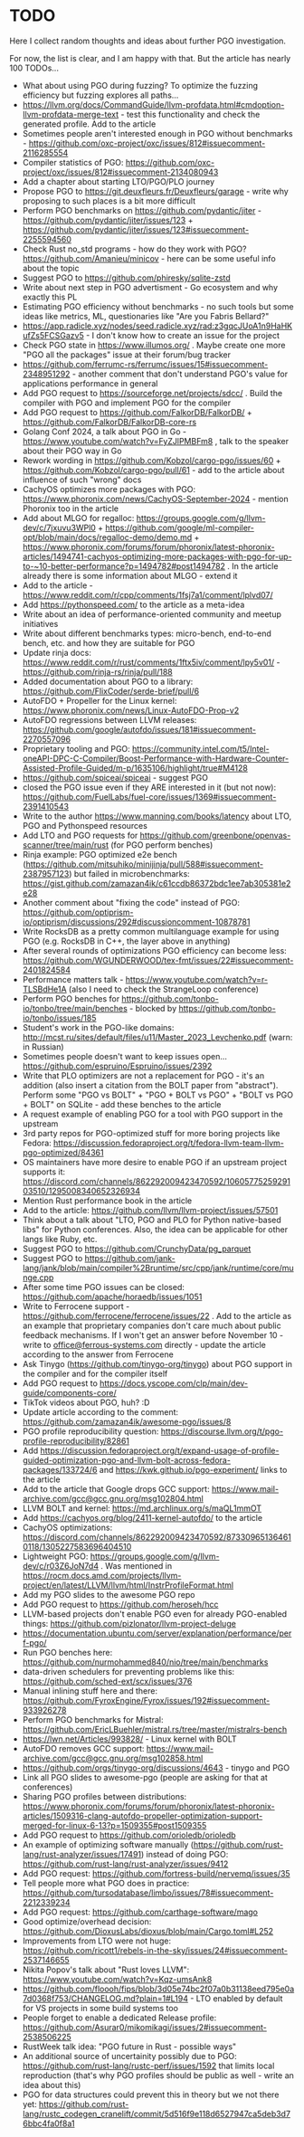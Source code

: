 # TODO

Here I collect random thoughts and ideas about further PGO investigation.

For now, the list is clear, and I am happy with that. But the article has nearly 100 TODOs...

* What about using PGO during fuzzing? To optimize the fuzzing efficiency but fuzzing explores all paths...
* <https://llvm.org/docs/CommandGuide/llvm-profdata.html#cmdoption-llvm-profdata-merge-text> - test this functionality and check the generated profile. Add to the article
* Sometimes people aren't interested enough in PGO without benchmarks - <https://github.com/oxc-project/oxc/issues/812#issuecomment-2116285554>
* Compiler statistics of PGO: <https://github.com/oxc-project/oxc/issues/812#issuecomment-2134080943>
* Add a chapter about starting LTO/PGO/PLO journey
* Propose PGO to https://git.deuxfleurs.fr/Deuxfleurs/garage - write why proposing to such places is a bit more difficult
* Perform PGO benchmarks on https://github.com/pydantic/jiter - https://github.com/pydantic/jiter/issues/123 + https://github.com/pydantic/jiter/issues/123#issuecomment-2255594560
* Check Rust no_std programs - how do they work with PGO? https://github.com/Amanieu/minicov - here can be some useful info about the topic
* Suggest PGO to https://github.com/phiresky/sqlite-zstd
* Write about next step in PGO advertisment - Go ecosystem and why exactly this PL
* Estimating PGO efficiency without benchmarks - no such tools but some ideas like metrics, ML, questionaries like "Are you Fabris Bellard?"
* https://app.radicle.xyz/nodes/seed.radicle.xyz/rad:z3gqcJUoA1n9HaHKufZs5FCSGazv5 - I don't know how to create an issue for the project
* Check PGO state in https://www.illumos.org/ . Maybe create one more "PGO all the packages" issue at their forum/bug tracker
* https://github.com/ferrumc-rs/ferrumc/issues/15#issuecomment-2348951292 - another comment that don't understand PGO's value for applications performance in general
* Add PGO request to https://sourceforge.net/projects/sdcc/ . Build the compiler with PGO and implement PGO for the compiler
* Add PGO request to https://github.com/FalkorDB/FalkorDB/ + https://github.com/FalkorDB/FalkorDB-core-rs
* Golang Conf 2024, a talk about PGO in Go - https://www.youtube.com/watch?v=FyZJlPMBFm8 , talk to the speaker about their PGO way in Go
* Rework wording in https://github.com/Kobzol/cargo-pgo/issues/60 + https://github.com/Kobzol/cargo-pgo/pull/61 - add to the article about influence of such "wrong" docs
* CachyOS optimizes more packages with PGO: https://www.phoronix.com/news/CachyOS-September-2024 - mention Phoronix too in the article
* Add about MLGO for regalloc: https://groups.google.com/g/llvm-dev/c/7jxuvu3WPl0 + https://github.com/google/ml-compiler-opt/blob/main/docs/regalloc-demo/demo.md + https://www.phoronix.com/forums/forum/phoronix/latest-phoronix-articles/1494741-cachyos-optimizing-more-packages-with-pgo-for-up-to-~10-better-performance?p=1494782#post1494782 . In the article already there is some information about MLGO - extend it
* Add to the article - https://www.reddit.com/r/cpp/comments/1fsj7a1/comment/lplvd07/
* Add https://pythonspeed.com/ to the article as a meta-idea
* Write about an idea of performance-oriented community and meetup initiatives
* Write about different benchmarks types: micro-bench, end-to-end bench, etc. and how they are suitable for PGO
* Update rinja docs: https://www.reddit.com/r/rust/comments/1ftx5iv/comment/lpy5v01/ - https://github.com/rinja-rs/rinja/pull/188
* Added documentation about PGO to a library: https://github.com/FlixCoder/serde-brief/pull/6
* AutoFDO + Propeller for the Linux kernel: https://www.phoronix.com/news/Linux-AutoFDO-Prop-v2
* AutoFDO regressions between LLVM releases: https://github.com/google/autofdo/issues/181#issuecomment-2270557096
* Proprietary tooling and PGO: https://community.intel.com/t5/Intel-oneAPI-DPC-C-Compiler/Boost-Performance-with-Hardware-Counter-Assisted-Profile-Guided/m-p/1635106/highlight/true#M4128
* https://github.com/spiceai/spiceai - suggest PGO
* closed the PGO issue even if they ARE interested in it (but not now): https://github.com/FuelLabs/fuel-core/issues/1369#issuecomment-2391410543
* Write to the author https://www.manning.com/books/latency about LTO, PGO and Pythonspeed resources
* Add LTO and PGO requests for https://github.com/greenbone/openvas-scanner/tree/main/rust (for PGO perform benches)
* Rinja example: PGO optimized e2e bench (https://github.com/mitsuhiko/minijinja/pull/588#issuecomment-2387957123) but failed in microbenchmarks: https://gist.github.com/zamazan4ik/c61ccdb86372bdc1ee7ab305381e2e28
* Another comment about "fixing the code" instead of PGO: https://github.com/optiprism-io/optiprism/discussions/292#discussioncomment-10878781
* Write RocksDB as a pretty common multilanguage example for using PGO (e.g. RocksDB in C++, the layer above in anything)
* After several rounds of optimizations PGO efficiency can become less: https://github.com/WGUNDERWOOD/tex-fmt/issues/22#issuecomment-2401824584
* Performance matters talk - https://www.youtube.com/watch?v=r-TLSBdHe1A (also I need to check the StrangeLoop conference)
* Perform PGO benches for https://github.com/tonbo-io/tonbo/tree/main/benches - blocked by https://github.com/tonbo-io/tonbo/issues/185
* Student's work in the PGO-like domains: http://mcst.ru/sites/default/files/u11/Master_2023_Levchenko.pdf (warn: in Russian)
* Sometimes people doesn't want to keep issues open... https://github.com/espruino/Espruino/issues/2392
* Write that PLO optimizers are not a replacement for PGO - it's an addition (also insert a citation from the BOLT paper from "abstract"). Perform some "PGO vs BOLT" + "PGO + BOLT vs PGO" + "BOLT vs PGO + BOLT" on SQLite - add these benches to the article
* A request example of enabling PGO for a tool with PGO support in the upstream
* 3rd party repos for PGO-optimized stuff for more boring projects like Fedora: https://discussion.fedoraproject.org/t/fedora-llvm-team-llvm-pgo-optimized/84361
* OS maintainers have more desire to enable PGO if an upstream project supports it: https://discord.com/channels/862292009423470592/1060577525929103510/1295008340652326934
* Mention Rust performance book in the article
* Add to the article: https://github.com/llvm/llvm-project/issues/57501
* Think about a talk about "LTO, PGO and PLO for Python native-based libs" for Python conferences. Also, the idea can be applicable for other langs like Ruby, etc.
* Suggest PGO to https://github.com/CrunchyData/pg_parquet
* Suggest PGO to https://github.com/jank-lang/jank/blob/main/compiler%2Bruntime/src/cpp/jank/runtime/core/munge.cpp
* After some time PGO issues can be closed: https://github.com/apache/horaedb/issues/1051
* Write to Ferrocene support - https://github.com/ferrocene/ferrocene/issues/22 . Add to the article as an example that proprietary companies don't care much about public feedback mechanisms. If I won't get an answer before November 10 - write to office@ferrous-systems.com directly - update the article according to the answer from Ferrocene
* Ask Tinygo (https://github.com/tinygo-org/tinygo) about PGO support in the compiler and for the compiler itself
* Add PGO request to https://docs.yscope.com/clp/main/dev-guide/components-core/
* TikTok videos about PGO, huh? :D
* Update article according to the comment: https://github.com/zamazan4ik/awesome-pgo/issues/8
* PGO profile reproducibility question: https://discourse.llvm.org/t/pgo-profile-reproducibility/82861
* Add https://discussion.fedoraproject.org/t/expand-usage-of-profile-guided-optimization-pgo-and-llvm-bolt-across-fedora-packages/133724/6 and https://kwk.github.io/pgo-experiment/ links to the article
* Add to the article that Google drops GCC support: https://www.mail-archive.com/gcc@gcc.gnu.org/msg102804.html
* LLVM BOLT and kernel: https://md.archlinux.org/s/maQL1mmOT
* Add https://cachyos.org/blog/2411-kernel-autofdo/ to the article
* CachyOS optimizations: https://discord.com/channels/862292009423470592/873309651364610118/1305227583696404510
* Lightweight PGO: https://groups.google.com/g/llvm-dev/c/r03Z6JoN7d4 . Was mentioned in https://rocm.docs.amd.com/projects/llvm-project/en/latest/LLVM/llvm/html/InstrProfileFormat.html
* Add my PGO slides to the awesome PGO repo
* Add PGO request to https://github.com/heroseh/hcc
* LLVM-based projects don't enable PGO even for already PGO-enabled things: https://github.com/pizlonator/llvm-project-deluge
* https://documentation.ubuntu.com/server/explanation/performance/perf-pgo/
* Run PGO benches here: https://github.com/nurmohammed840/nio/tree/main/benchmarks
* data-driven schedulers for preventing problems like this: https://github.com/sched-ext/scx/issues/376
* Manual inlining stuff here and there: https://github.com/FyroxEngine/Fyrox/issues/192#issuecomment-933926278
* Perform PGO benchmarks for Mistral: https://github.com/EricLBuehler/mistral.rs/tree/master/mistralrs-bench
* https://lwn.net/Articles/993828/ - Linux kernel with BOLT
* AutoFDO removes GCC support: https://www.mail-archive.com/gcc@gcc.gnu.org/msg102858.html
* https://github.com/orgs/tinygo-org/discussions/4643 - tinygo and PGO
* Link all PGO slides to awesome-pgo (people are asking for that at conferences)
* Sharing PGO profiles between distributions: https://www.phoronix.com/forums/forum/phoronix/latest-phoronix-articles/1509316-clang-autofdo-propeller-optimization-support-merged-for-linux-6-13?p=1509355#post1509355
* Add PGO request to https://github.com/orioledb/orioledb
* An example of optimizing software manually (https://github.com/rust-lang/rust-analyzer/issues/17491) instead of doing PGO: https://github.com/rust-lang/rust-analyzer/issues/9412
* Add PGO request:
https://github.com/fortress-build/nervemq/issues/35
* Tell people more what PGO does in practice: https://github.com/tursodatabase/limbo/issues/78#issuecomment-2212339234
* Add PGO request: https://github.com/carthage-software/mago
* Good optimize/overhead decision: https://github.com/DioxusLabs/dioxus/blob/main/Cargo.toml#L252
* Improvements from LTO were not huge: https://github.com/ricott1/rebels-in-the-sky/issues/24#issuecomment-2537146655
* Nikita Popov's talk about "Rust loves LLVM": https://www.youtube.com/watch?v=Kqz-umsAnk8
* https://github.com/floooh/fips/blob/3d05e74bc2f07a0b31138eed795e0a7d0368f753/CHANGELOG.md?plain=1#L194 - LTO enabled by default for VS projects in some build systems too
* People forget to enable a dedicated Release profile: https://github.com/Asurar0/mikomikagi/issues/2#issuecomment-2538506225
* RustWeek talk idea: "PGO future in Rust - possible ways"
* An additional source of uncertainity possibly due to PGO: https://github.com/rust-lang/rustc-perf/issues/1592 that limits local reproduction (that's why PGO profiles should be public as well - write an idea about this)
* PGO for data structures could prevent this in theory but we not there yet: https://github.com/rust-lang/rustc_codegen_cranelift/commit/5d516f9e118d6527947ca5deb3d76bbc4fa0f8a1
